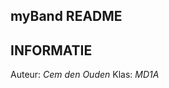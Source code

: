 myBand README
---------------------

INFORMATIE
---------------------
  Auteur: *Cem den Ouden*
  Klas: *MD1A*
  
